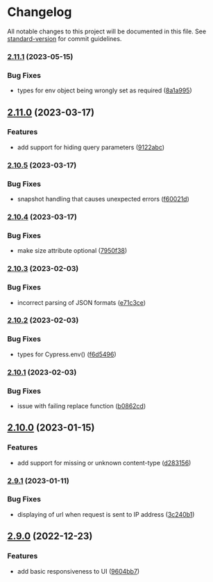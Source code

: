# Changelog

All notable changes to this project will be documented in this file. See [standard-version](https://github.com/conventional-changelog/standard-version) for commit guidelines.

### [2.11.1](https://github.com/filiphric/cypress-plugin-api/compare/v2.11.0...v2.11.1) (2023-05-15)


### Bug Fixes

* types for env object being wrongly set as required ([8a1a995](https://github.com/filiphric/cypress-plugin-api/commits/8a1a9954eebaa16ed505cd2715d4ba77d07c1d9b))

## [2.11.0](https://github.com/filiphric/cypress-plugin-api/compare/v2.10.5...v2.11.0) (2023-03-17)


### Features

* add support for hiding query parameters ([9122abc](https://github.com/filiphric/cypress-plugin-api/commits/9122abcb68e683b5e2d8da6d35e703de593b8e73))

### [2.10.5](https://github.com/filiphric/cypress-plugin-api/compare/v2.10.4...v2.10.5) (2023-03-17)


### Bug Fixes

* snapshot handling that causes unexpected errors ([f60021d](https://github.com/filiphric/cypress-plugin-api/commits/f60021d0f3c52cc7e6fc60955279362a848f8e90))

### [2.10.4](https://github.com/filiphric/cypress-plugin-api/compare/v2.10.3...v2.10.4) (2023-03-17)


### Bug Fixes

* make size attribute optional ([7950f38](https://github.com/filiphric/cypress-plugin-api/commits/7950f38d04a1197d2b6600e5fb7a6f1be058cf9f))

### [2.10.3](https://github.com/filiphric/cypress-plugin-api/compare/v2.10.2...v2.10.3) (2023-02-03)


### Bug Fixes

* incorrect parsing of JSON formats ([e71c3ce](https://github.com/filiphric/cypress-plugin-api/commits/e71c3ce380f22558ebc936e8bc54a7be3b2d0508))

### [2.10.2](https://github.com/filiphric/cypress-plugin-api/compare/v2.10.1...v2.10.2) (2023-02-03)


### Bug Fixes

* types for Cypress.env() ([f6d5496](https://github.com/filiphric/cypress-plugin-api/commits/f6d5496277982800b8286926578373c8dd3e5006))

### [2.10.1](https://github.com/filiphric/cypress-plugin-api/compare/v2.10.0...v2.10.1) (2023-02-03)


### Bug Fixes

* issue with failing replace function ([b0862cd](https://github.com/filiphric/cypress-plugin-api/commits/b0862cdec229fbb4ed653e1ebeabe2d1b5df5b84))

## [2.10.0](https://github.com/filiphric/cypress-plugin-api/compare/v2.9.1...v2.10.0) (2023-01-15)


### Features

* add support for missing or unknown content-type ([d283156](https://github.com/filiphric/cypress-plugin-api/commits/d28315664d1a800ae8a1a0543418c41b10f90f6f))

### [2.9.1](https://github.com/filiphric/cypress-plugin-api/compare/v2.9.0...v2.9.1) (2023-01-11)


### Bug Fixes

* displaying of url when request is sent to IP address ([3c240b1](https://github.com/filiphric/cypress-plugin-api/commits/3c240b15c3c01a78da95679959d7da0f1dbb100a))

## [2.9.0](https://github.com/filiphric/cypress-plugin-api/compare/v2.8.0...v2.9.0) (2022-12-23)


### Features

* add basic responsiveness to UI ([9604bb7](https://github.com/filiphric/cypress-plugin-api/commits/9604bb78493a4b4a2a4bb4b3e2030f91b09ff48d))
